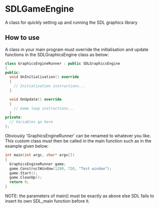 # SDLGameEngine
A class for quickly setting up and running the SDL graphics library

## How to use
A class in your main program must override the initialisation and
update functions in the SDLGraphicsEngine class as below:

```cpp
class GraphicsEngineRunner : public SDLGraphicsEngine
{
public:
  void OnInitialisation() override
  {
    // Initialisation instructions...
  }

  void OnUpdate() override
  {
    // Game loop instructions...
  }
private:
  // Variables go here
};
```
Obviously 'GraphicsEngineRunner' can be renamed to whatever you like. This custom class must then be called in the main function such as
in the example given below:

```cpp
int main(int argc, char* argv[])
{
  GraphicsEngineRunner game;
  game.ConstructWindow(1280, 720, "Test window");
  game.Start();
  game.CleanUp();
  return 0;
}
```

NOTE: the parameters of main() must be exactly as above else SDL
fails to insert its own SDL_main function before it.
